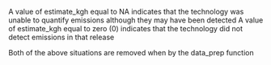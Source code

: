 A value of estimate_kgh equal to NA indicates that the technology was unable to quantify emissions although they may have been detected A value of estimate_kgh equal to zero (0) indicates that the technology did not detect emissions in that release

Both of the above situations are removed when by the data_prep function
